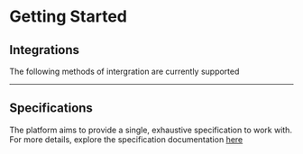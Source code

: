 # Getting Started

## Integrations

The following methods of intergration are currently supported

<!-- type: row -->

<!-- type: card
title: Unified API 
description: Use GraphQL queries to inquire/manage merchant data along with Rest APIs for master data definition.
link: ?path=docs/getting-access/api-access.md
-->

<!-- type: card
title: Direct Access to Snowflake Data Lake
description: Consumer will have full read access to Snowflake data lake and can use the data to sync with their application incrementally or periodically.
link: ?path=docs/getting-access/database-access.md
-->

<!-- type: row-end -->

---

## Specifications

The platform aims to provide a single, exhaustive specification to work with. For more details, explore the specification documentation [here](?path=docs/specification/readMe.md)
